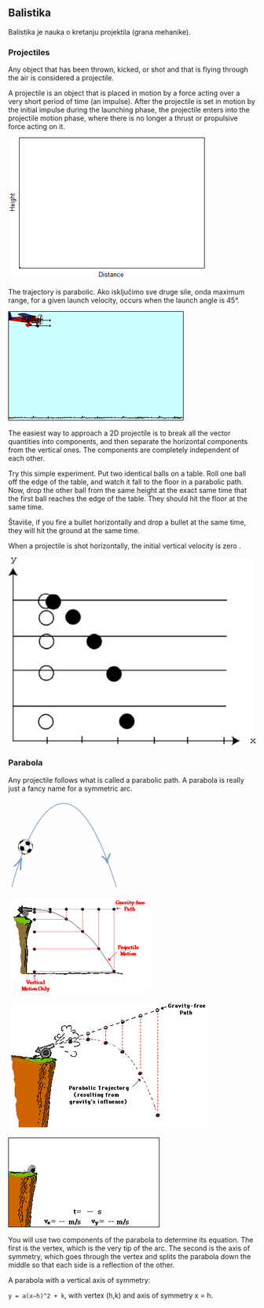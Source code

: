 ## Balistika

Balistika je nauka o kretanju projektila (grana mehanike).

### Projectiles

Any object that has been thrown, kicked, or shot and that is flying through the air is considered a projectile.

A projectile is an object that is placed in motion by a force acting over a very short period of time (an impulse). After the projectile is set in motion by the initial impulse during the launching phase, the projectile enters into the projectile motion phase, where there is no longer a thrust or propulsive force acting on it.

![balistika](slike/balistika.gif?row=true)

The trajectory is parabolic. Ako isključimo sve druge sile, onda maximum range, for a given launch velocity, occurs when the launch angle is 45°.

![bombardovanje](slike/bombardovanje.gif?row=true)

The easiest way to approach a 2D projectile is to break all the vector quantities into components, and then separate the horizontal components from the vertical ones. The components are completely independent of each other.

Try this simple experiment. Put two identical balls on a table. Roll one ball off the edge of the table, and watch it fall to the floor in a parabolic path. Now, drop the other ball from the same height at the exact same time that the first ball reaches the edge of the table. They should hit the floor at the same time.

Štaviše, if you fire a bullet horizontally and drop a bullet at the same time, they will hit the ground at the same time.

When a projectile is shot horizontally, the initial vertical velocity is zero .

![horizontalno-vertikalno](slike/nezavisno-horizontalno-vertikalno.png?row=true)

### Parabola

Any projectile follows what is called a parabolic path. A parabola is really just a fancy name for a symmetric arc.

![parabola](slike/parabola.gif?row=true)

![projektil](slike/projektil.gif?row=true)

![projektil2](slike/projektil2.gif?row=true)

![let-projektila](slike/let-projektila.gif?row=true)

You will use two components of the parabola to determine its equation. The first is the vertex, which is the very tip of the arc. The second is the axis of symmetry, which goes through the vertex and splits the parabola down the middle so that each side is a reflection of the other.

A parabola with a vertical axis of symmetry:

`y = a(x–h)^2 + k`, with vertex (h,k) and axis of symmetry x = h.
